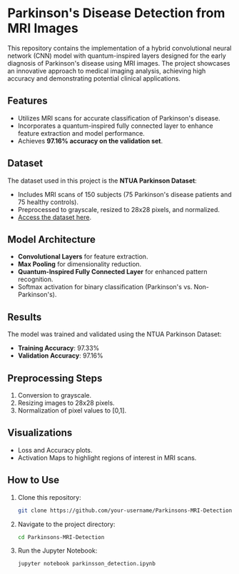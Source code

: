 # Parkinson's Disease Detection from MRI Images

This repository contains the implementation of a hybrid convolutional neural network (CNN) model with quantum-inspired layers designed for the early diagnosis of Parkinson's disease using MRI images. The project showcases an innovative approach to medical imaging analysis, achieving high accuracy and demonstrating potential clinical applications.

## Features
- Utilizes MRI scans for accurate classification of Parkinson's disease.
- Incorporates a quantum-inspired fully connected layer to enhance feature extraction and model performance.
- Achieves **97.16% accuracy on the validation set**.

## Dataset
The dataset used in this project is the **NTUA Parkinson Dataset**:
- Includes MRI scans of 150 subjects (75 Parkinson's disease patients and 75 healthy controls).
- Preprocessed to grayscale, resized to 28x28 pixels, and normalized.
- [Access the dataset here](https://www.kaggle.com/datasets/shayalvaghasiya/ntua-parkinsons).

## Model Architecture
- **Convolutional Layers** for feature extraction.
- **Max Pooling** for dimensionality reduction.
- **Quantum-Inspired Fully Connected Layer** for enhanced pattern recognition.
- Softmax activation for binary classification (Parkinson's vs. Non-Parkinson's).

## Results
The model was trained and validated using the NTUA Parkinson Dataset:
- **Training Accuracy**: 97.33%
- **Validation Accuracy**: 97.16%

## Preprocessing Steps
1. Conversion to grayscale.
2. Resizing images to 28x28 pixels.
3. Normalization of pixel values to [0,1].

## Visualizations
- Loss and Accuracy plots.
- Activation Maps to highlight regions of interest in MRI scans.

## How to Use
1. Clone this repository:
   ```bash
   git clone https://github.com/your-username/Parkinsons-MRI-Detection.git
2. Navigate to the project directory:
   ```bash
   cd Parkinsons-MRI-Detection
3. Run the Jupyter Notebook:
   ```bash
   jupyter notebook parkinsson_detection.ipynb
